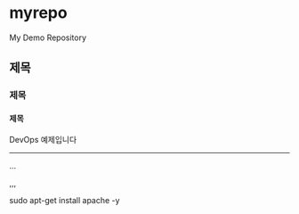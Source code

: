# myrepo
My Demo Repository

## 제목

### 제목

#### 제목

DevOps 예제입니다

---

...

,,,

sudo apt-get install apache -y
```
